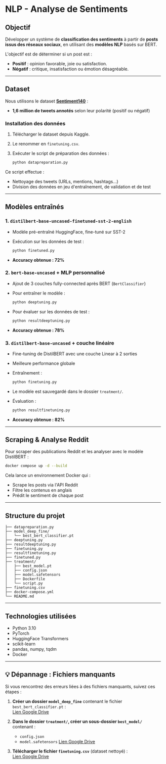 # NLP - Analyse de Sentiments

## Objectif

Développer un système de **classification des sentiments** à partir de **posts issus des réseaux sociaux**, en utilisant des **modèles NLP** basés sur BERT.

L'objectif est de déterminer si un post est :
- **Positif** : opinion favorable, joie ou satisfaction.
- **Négatif** : critique, insatisfaction ou émotion désagréable.

---

## Dataset

Nous utilisons le dataset **[Sentiment140](https://www.kaggle.com/datasets/kazanova/sentiment140)** :
- **1,6 million de tweets annotés** selon leur polarité (positif ou négatif)

### Installation des données

1. Télécharger le dataset depuis Kaggle.
2. Le renommer en `finetuning.csv`.
3. Exécuter le script de préparation des données :

   ```bash
   python datapreparation.py
   ```

Ce script effectue :
- Nettoyage des tweets (URLs, mentions, hashtags…)
- Division des données en jeu d'entraînement, de validation et de test

---

## Modèles entraînés

### 1. `distilbert-base-uncased-finetuned-sst-2-english`
- Modèle pré-entraîné HuggingFace, fine-tuné sur SST-2
- Exécution sur les données de test :

  ```bash
  python finetuned.py
  ```
- **Accuracy obtenue : 72%**

### 2. `bert-base-uncased` + MLP personnalisé
- Ajout de 3 couches fully-connected après BERT (`BertClassifier`)
- Pour entraîner le modèle :

  ```bash
  python deeptuning.py
  ```
- Pour évaluer sur les données de test :

  ```bash
  python resultdeeptuning.py
  ```
- **Accuracy obtenue : 78%**

### 3. `distilbert-base-uncased` + couche linéaire
- Fine-tuning de DistilBERT avec une couche Linear à 2 sorties
- Meilleure performance globale
- Entraînement :

  ```bash
  python finetuning.py
  ```
- Le modèle est sauvegardé dans le dossier `treatment/`.
- Évaluation :

  ```bash
  python resultfinetuning.py
  ```
- **Accuracy obtenue : 82%**

---

## Scraping & Analyse Reddit

Pour scraper des publications Reddit et les analyser avec le modèle DistilBERT :

```bash
docker compose up -d --build
```

Cela lance un environnement Docker qui :
- Scrape les posts via l'API Reddit
- Filtre les contenus en anglais
- Prédit le sentiment de chaque post

---

## Structure du projet

```text
├── datapreparation.py
├── model_deep_fine/
│   └── best_bert_classifier.pt
├── deeptuning.py
├── resultdeeptuning.py
├── finetuning.py
├── resultfinetuning.py
├── finetuned.py
├── treatment/
│   ├── best_model.pt
│   ├── config.json
│   ├── model.safetensors
│   ├── Dockerfile
│   └── script.py
├── finetuning.csv
├── docker-compose.yml
└── README.md
```

---

## Technologies utilisées

- Python 3.10
- PyTorch
- HuggingFace Transformers
- scikit-learn
- pandas, numpy, tqdm
- Docker

---

## 💡 Dépannage : Fichiers manquants

Si vous rencontrez des erreurs liées à des fichiers manquants, suivez ces étapes :

1. **Créer un dossier `model_deep_fine`** contenant le fichier `best_bert_classifier.pt` :  
   [Lien Google Drive](https://drive.google.com/drive/u/0/folders/17bf1eKwtQ_8FahoiZuCpoY9tj4WS-8xO)

2. **Dans le dossier `treatment/`, créer un sous-dossier `best_model/`** contenant :
   - `config.json`
   - `model.safetensors`
   [Lien Google Drive](https://drive.google.com/drive/u/0/folders/1O-D2xAY7Azgqc13bISA-0vwDjYi6Oigo)

3. **Télécharger le fichier `finetuning.csv`** (dataset nettoyé) :  
   [Lien Google Drive](https://drive.google.com/drive/u/0/folders/1RE-AoqLj37QvteUobdxvcBbecaNkn4Tg)